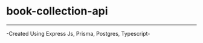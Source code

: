 # book-collection-api
-----------------------------
-Created Using Express Js, Prisma, Postgres, Typescript-
